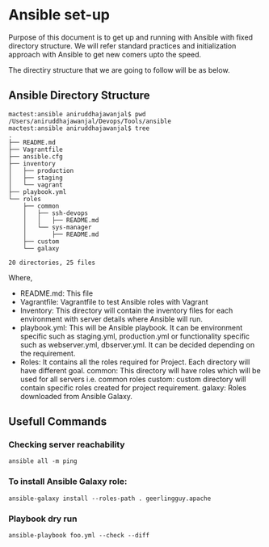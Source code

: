 # Ansible set-up

Purpose of this document is to get up and running with Ansible with fixed directory structure. We will refer standard practices and initialization approach with Ansible to get new comers upto the speed. 

The directiry structure that we are going to follow will be as below. 

## Ansible Directory Structure
```
mactest:ansible aniruddhajawanjal$ pwd
/Users/aniruddhajawanjal/Devops/Tools/ansible
mactest:ansible aniruddhajawanjal$ tree
.
├── README.md
├── Vagrantfile
├── ansible.cfg
├── inventory
│   ├── production
│   ├── staging
│   └── vagrant
├── playbook.yml
└── roles
    ├── common
    │   ├── ssh-devops
    │   │   ├── README.md
    │   └── sys-manager
    │       ├── README.md
    ├── custom
    └── galaxy

20 directories, 25 files
```

Where,

* README.md: This file
* Vagrantfile: Vagrantfile to test Ansible roles with Vagrant
* Inventory: This directory will contain the inventory files for each environment with server details where Ansible will run. 
* playbook.yml: This will be Ansible playbook. It can be environment specific such as staging.yml, production.yml or functionality specific such as webserver.yml, dbserver.yml. It can be decided depending on the requirement. 
* Roles: It contains all the roles required for Project. Each directory will have different goal.
		common: This directory will have roles which will be used for all servers  i.e. common roles
		custom: custom directory will contain specific roles created for project requirement. 
		galaxy: Roles downloaded from Ansible Galaxy.


## Usefull Commands 

### Checking server reachability
```
ansible all -m ping
```

### To install Ansible Galaxy role: 
```
ansible-galaxy install --roles-path . geerlingguy.apache
```

### Playbook dry run
```
ansible-playbook foo.yml --check --diff
```


